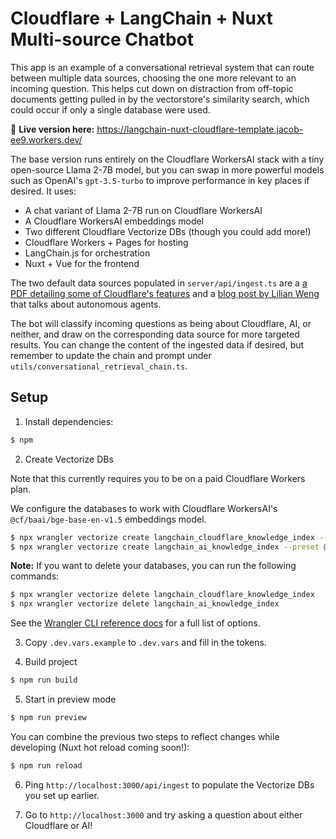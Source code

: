 # Cloudflare + LangChain + Nuxt Multi-source Chatbot

This app is an example of a conversational retrieval system that can route between multiple data sources, choosing the one
more relevant to an incoming question. This helps cut down on distraction from off-topic documents getting
pulled in by the vectorstore's similarity search, which could occur if only a single database were used.

🚀 **Live version here:** https://langchain-nuxt-cloudflare-template.jacob-ee9.workers.dev/

The base version runs entirely on the Cloudflare WorkersAI stack with a tiny open-source Llama 2-7B model, but you can
swap in more powerful models such as OpenAI's `gpt-3.5-turbo` to improve performance in key places if desired. It uses:

- A chat variant of Llama 2-7B run on Cloudflare WorkersAI
- A Cloudflare WorkersAI embeddings model
- Two different Cloudflare Vectorize DBs (though you could add more!)
- Cloudflare Workers + Pages for hosting
- LangChain.js for orchestration
- Nuxt + Vue for the frontend

The two default data sources populated in `server/api/ingest.ts` are a [a PDF detailing some of Cloudflare's features](https://www.cloudflare.com/resources/assets/slt3lc6tev37/3HWObubm6fybC0FWUdFYAJ/5d5e3b0a4d9c5a7619984ed6076f01fe/Cloudflare_for_Campaigns_Security_Guide.pdf) and a [blog post by Lilian Weng](https://lilianweng.github.io/posts/2023-06-23-agent/) that talks about autonomous agents.

The bot will classify incoming questions as being about Cloudflare, AI, or neither, and draw on the corresponding data source for more targeted results. You can change the content of the ingested data if desired, but remember to update the chain and prompt under `utils/conversational_retrieval_chain.ts`.

## Setup

1. Install dependencies:

```bash
$ npm
```

2. Create Vectorize DBs

Note that this currently requires you to be on a paid Cloudflare Workers plan.

We configure the databases to work with Cloudflare WorkersAI's `@cf/baai/bge-base-en-v1.5` embeddings model.

```bash
$ npx wrangler vectorize create langchain_cloudflare_knowledge_index --preset @cf/baai/bge-base-en-v1.5
$ npx wrangler vectorize create langchain_ai_knowledge_index --preset @cf/baai/bge-base-en-v1.5
```

**Note:** If you want to delete your databases, you can run the following commands:

```bash
$ npx wrangler vectorize delete langchain_cloudflare_knowledge_index
$ npx wrangler vectorize delete langchain_ai_knowledge_index
```

See the [Wrangler CLI reference docs](https://developers.cloudflare.com/workers/wrangler/commands/#vectorize) for a full list of options.

3. Copy `.dev.vars.example` to `.dev.vars` and fill in the tokens.

4. Build project

```bash
$ npm run build
```

5. Start in preview mode

```bash
$ npm run preview
```

You can combine the previous two steps to reflect changes while developing (Nuxt hot reload coming soon!):

```bash
$ npm run reload
```

6. Ping `http://localhost:3000/api/ingest` to populate the Vectorize DBs you set up earlier.

7. Go to `http://localhost:3000` and try asking a question about either Cloudflare or AI!
